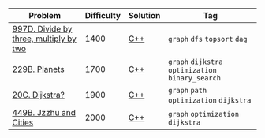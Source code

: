 
Problem | Difficulty | Solution | Tag
--- | --- | --- | ---
[997D. Divide by three, multiply by two](https://codeforces.com/problemset/problem/977/D) | 1400 | [C++](https://codeforces.com/contest/977/submission/110690402) | `graph` `dfs` `topsort` `dag`
[229B. Planets](https://codeforces.com/contest/229/problem/B) | 1700 | [C++](https://codeforces.com/contest/229/submission/111075587) | `graph` `dijkstra` `optimization` `binary_search`
[20C. Dijkstra?](https://codeforces.com/contest/20/problem/C) | 1900 | [C++](https://codeforces.com/contest/20/submission/110829025) | `graph` `path` `optimization` `dijkstra`
[449B. Jzzhu and Cities](https://codeforces.com/contest/449/problem/B) | 2000 | [C++](https://codeforces.com/contest/449/submission/110851428) | `graph` `optimization` `dijkstra`

